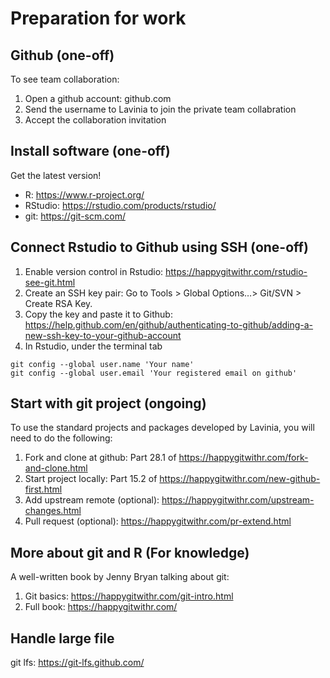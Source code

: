 # Preparation for work


## Github (one-off)
To see team collaboration:

1. Open a github account: github.com
2. Send the username to Lavinia to join the private team collabration
3. Accept the collaboration invitation


## Install software (one-off)

Get the latest version!

- R: https://www.r-project.org/
- RStudio: https://rstudio.com/products/rstudio/
- git: https://git-scm.com/


## Connect Rstudio to Github using SSH (one-off)

1. Enable version control in Rstudio: https://happygitwithr.com/rstudio-see-git.html
2. Create an SSH key pair: Go to Tools > Global Options…> Git/SVN > Create RSA Key.
3. Copy the key and paste it to Github: https://help.github.com/en/github/authenticating-to-github/adding-a-new-ssh-key-to-your-github-account
4. In Rstudio, under the terminal tab
```git
git config --global user.name 'Your name'
git config --global user.email 'Your registered email on github'

```



## Start with git project (ongoing)
To use the standard projects and packages developed by Lavinia, you will need to do the following:
1. Fork and clone at github: Part 28.1 of https://happygitwithr.com/fork-and-clone.html
2. Start project locally: Part 15.2 of https://happygitwithr.com/new-github-first.html
3. Add upstream remote (optional): https://happygitwithr.com/upstream-changes.html
4. Pull request (optional): https://happygitwithr.com/pr-extend.html


## More about git and R (For knowledge)
A well-written book by Jenny Bryan talking about git:
1. Git basics: https://happygitwithr.com/git-intro.html 
2. Full book: https://happygitwithr.com/


## Handle large file
git lfs: https://git-lfs.github.com/

